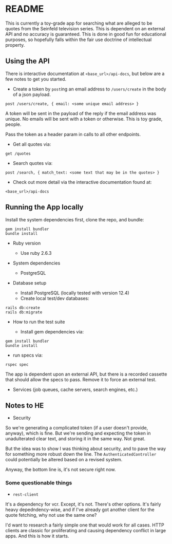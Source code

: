 # README

This is currently a toy-grade app for searching what are alleged
to be quotes from the Seinfeld television series. This is
dependent on an external API and no accuracy is guaranteed. This
is done in good fun for educational purposes, so hopefully falls
within the fair use doctrine of intellectual property.

## Using the API

There is interactive documentation at `<base_url>/api-docs`, but
below are a few notes to get you started.

- Create a token by `post`ing an email address to `/users/create` in
the body of a json payload.

`post /users/create, { email: <some unique email address> }`

A token will be sent in the payload of the reply if the email address
was unique. No emails will be sent with a token or otherwise. This is
toy grade, people.

Pass the token as a header param in calls to all other endpoints.

- Get all quotes via:

`get /quotes`

- Search quotes via:

`post /search, { match_text: <some text that may be in the quotes> }`

- Check out more detail via the interactive documentation found at:

`<base_url>/api-docs`

## Running the App locally

Install the system dependencies first, clone the repo, and bundle:

```
gem install bundler
bundle install
```

* Ruby version
  - Use ruby 2.6.3

* System dependencies

  - PostgreSQL

* Database setup

  - Install PostgreSQL (locally tested with version 12.4)
  - Create local test/dev databases:
```
rails db:create
rails db:migrate
```

* How to run the test suite

  - Install gem dependencies via:
```
gem install bundler
bundle install
```
- run specs via:
```
rspec spec
```

The app is dependent upon an external API, but there is a recorded cassette
that should allow the specs to pass. Remove it to force an external test.

* Services (job queues, cache servers, search engines, etc.)

## Notes to HE

- Security

So we're generating a complicated token (if a user doesn't provide, anyway),
which is fine. But we're sending and expecting the token in unadulterated
clear text, and storing it in the same way. Not great.

But the idea was to show I was thinking about security, and to pave the way for
something more robust down the line. The `AuthenticatedController` could
potentially be altered based on a revised system.

Anyway, the bottom line is, it's not secure right now.

### Some questionable things

- `rest-client`

It's a dependency for vcr. Except, it's not. There's other options. It's fairly
heavy depedndency-wise, and if I've already got another client for the quote
fetching, why not use the same one?

I'd want to research a fairly simple one that would work for all cases. HTTP
clients are classic for proliferating and causing dependency conflict in large
apps. And this is how it starts.
